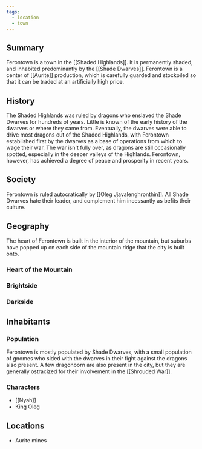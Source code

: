 ```yaml
---
tags:
  - location
  - town
---
```

## Summary

Ferontown is a town in the [[Shaded Highlands]]. It is permanently shaded, and inhabited predominantly by the [[Shade Dwarves]]. Ferontown is a center of [[Aurite]] production, which is carefully guarded and stockpiled so that it can be traded at an artificially high price.

## History

The Shaded Highlands was ruled by dragons who enslaved the Shade Dwarves for hundreds of years. Little is known of the early history of the dwarves or where they came from. Eventually, the dwarves were able to drive most dragons out of the Shaded Highlands, with Ferontown established first by the dwarves as a base of operations from which to wage their war. The war isn't fully over, as dragons are still occasionally spotted, especially in the deeper valleys of the Highlands. Ferontown, however, has achieved a degree of peace and prosperity in recent years.

## Society

Ferontown is ruled autocratically by [[Oleg Jjavalenghronthin]]. All Shade Dwarves hate their leader, and complement him incessantly as befits their culture. 

## Geography

The heart of Ferontown is built in the interior of the mountain, but suburbs have popped up on each side of the mountain ridge that the city is built onto. 
### Heart of the Mountain
### Brightside

### Darkside

## Inhabitants

### Population

Ferontown is mostly populated by Shade Dwarves, with a small population of gnomes who sided with the dwarves in their fight against the dragons also present. A few dragonborn are also present in the city, but they are generally ostracized for their involvement in the [[Shrouded War]]. 

### Characters
- [[Nyah]]
- King Oleg

## Locations
- Aurite mines